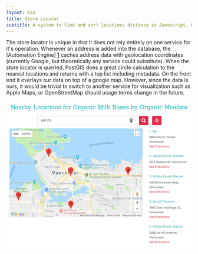 ```yaml
---
layout: bio
title: Store Locator
subtitle: A system to find and sort locations distance in Javascript, C#, and PostgreSQL/PostGIS
---
```


The store locator is unique in that it does not rely entirely on one service for it's
operation. Whenever an address is added into the database, the [Automation Engine] [1]
caches address data with geolocation coordinates (currently Google, but theoretically
any service could substitute). When the store locator is queried, PostGIS does a great
circle calculation to the nearest locations and returns with a top list including
metadata. On the front end it overlays our data on top of a google map. However, since
the data is ours, it would be trivial to switch to another service for visualization
such as Apple Maps, or OpenStreetMap should usage terms change in the future.

![Store Locator interface](../static/img/loc.png)

[1]: ./ae.html

